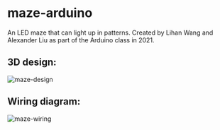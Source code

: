 # maze-arduino
An LED maze that can light up in patterns. Created by Lihan Wang and Alexander Liu as part of the Arduino class in 2021.

## 3D design:
![maze-design](https://user-images.githubusercontent.com/65773072/172263951-9ed2db7e-ed9a-467c-ae32-2c551caa9879.jpg)

## Wiring diagram:
![maze-wiring](https://user-images.githubusercontent.com/65773072/172264099-31f8da38-4554-407f-87a1-e417db18760a.jpg)
